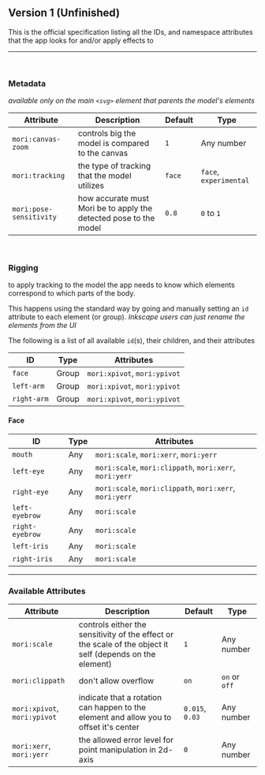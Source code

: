 ## Version 1 (Unfinished)

This is the official specification listing all the IDs, and namespace attributes that the app looks for and/or apply effects to

---

<br />

### Metadata

_available only on the main `<svg>` element that parents the model's elements_

Attribute | Description | Default | Type
--- | --- | --- | ---
`mori:canvas-zoom` | controls big the model is compared to the canvas | `1` | Any number
`mori:tracking` | the type of tracking that the model utilizes | `face` | `face`, `experimental`
`mori:pose-sensitivity` | how accurate must Mori be to apply the detected pose to the model | `0.8` | `0` to `1`


<br />

### Rigging

to apply tracking to the model the app needs to know which elements correspond to which parts of the body.

This happens using the standard way by going and manually setting an `id` attribute to each element (or group). _Inkscape users can just rename the elements from the UI_


The following is a list of all available `id`(s), their children, and their attributes

ID | Type | Attributes
--- | --- | ---
`face` | Group | `mori:xpivot`, `mori:ypivot`
`left-arm` | Group | `mori:xpivot`, `mori:ypivot`
`right-arm` | Group | `mori:xpivot`, `mori:ypivot`


#### Face

ID | Type | Attributes
--- | --- | ---
`mouth` | Any | `mori:scale`, `mori:xerr`, `mori:yerr`
`left-eye` | Any | `mori:scale`, `mori:clippath`, `mori:xerr`, `mori:yerr`
`right-eye` | Any | `mori:scale`, `mori:clippath`, `mori:xerr`, `mori:yerr`
`left-eyebrow` | Any |`mori:scale`
`right-eyebrow` | Any | `mori:scale`
`left-iris` | Any | `mori:scale`
`right-iris` | Any | `mori:scale`

---

### Available Attributes

Attribute | Description | Default | Type
--- | --- | --- | ---
`mori:scale` | controls either the sensitivity of the effect or the scale of the object it self (depends on the element) | `1` | Any number
`mori:clippath` | don't allow overflow | `on` | `on` or `off`
`mori:xpivot`, `mori:ypivot` | indicate that a rotation can happen to the element and allow you to offset it's center | `0.015`, `0.03` | Any number
`mori:xerr`, `mori:yerr` | the allowed error level for point manipulation in 2d-axis | `0` | Any number
